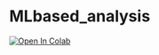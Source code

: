 # MLbased_analysis

[![Open In Colab](https://colab.research.google.com/assets/colab-badge.svg)](https://colab.research.google.com/github/srija-ieee/MLbased_analysis/blob/main/Data_Analysis_of_Antibiogram.ipynb)




